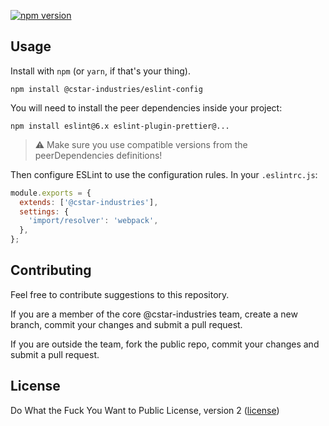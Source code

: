 [![npm version](https://badge.fury.io/js/%40cstar-industries%2Feslint-config.svg)](https://www.npmjs.com/package/@cstar-industries/eslint-config)

## Usage

Install with `npm` (or `yarn`, if that's your thing).

```shell
npm install @cstar-industries/eslint-config
```

You will need to install the peer dependencies inside your project:

```shell
npm install eslint@6.x eslint-plugin-prettier@...
```

> :warning: Make sure you use compatible versions from the peerDependencies
> definitions!

Then configure ESLint to use the configuration rules. In your `.eslintrc.js`:

```javascript
module.exports = {
  extends: ['@cstar-industries'],
  settings: {
    'import/resolver': 'webpack',
  },
};
```

## Contributing

Feel free to contribute suggestions to this repository.

If you are a member of the core @cstar-industries team, create a new branch,
commit your changes and submit a pull request.

If you are outside the team, fork the public repo, commit your changes and
submit a pull request.

## License

Do What the Fuck You Want to Public License, version 2 ([license](LICENSE))
